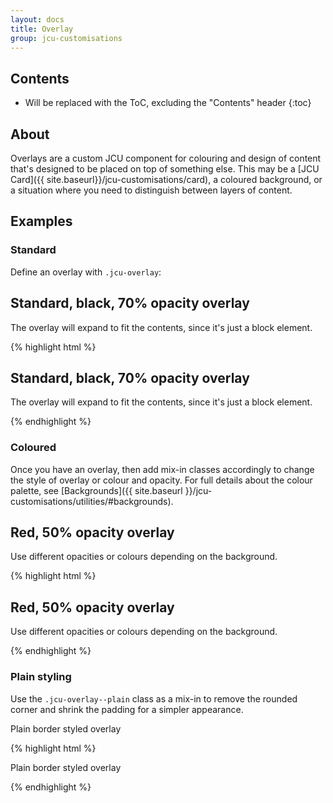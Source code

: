 ```yaml
---
layout: docs
title: Overlay
group: jcu-customisations
---
```


## Contents

* Will be replaced with the ToC, excluding the "Contents" header
{:toc}

## About

Overlays are a custom JCU component for colouring and design of
content that's designed to be placed on top of something else.  This may be a
[JCU Card]({{ site.baseurl}}/jcu-customisations/card), a coloured background,
or a situation where you need to distinguish between layers of content.

## Examples

### Standard

Define an overlay with `.jcu-overlay`:

<div class="jcu-bg-examples">
  <div class="jcu-overlay">
    <h2>Standard, black, 70% opacity overlay</h2>
    <p>The overlay will expand to fit the contents, since it's just a block element.</p>
  </div>
</div>

{% highlight html %}
<div class="jcu-overlay">
  <h2>Standard, black, 70% opacity overlay</h2>
  <p>The overlay will expand to fit the contents, since it's just a block element.</p>
</div>
{% endhighlight %}

### Coloured

Once you have an overlay, then add mix-in classes
accordingly to change the style of overlay or colour and opacity.
For full details about the colour palette, see
[Backgrounds]({{ site.baseurl }}/jcu-customisations/utilities/#backgrounds).

<div class="jcu-bg-examples">
  <div class="jcu-overlay jcu-bg--red-50pc">
    <h2>Red, 50% opacity overlay</h2>
    <p>Use different opacities or colours depending on the background.</p>
  </div>
</div>

{% highlight html %}
<div class="jcu-overlay jcu-bg--red-50pc">
  <h2>Red, 50% opacity overlay</h2>
  <p>Use different opacities or colours depending on the background.</p>
</div>
{% endhighlight %}

### Plain styling

Use the `.jcu-overlay--plain` class as a mix-in to remove the rounded corner and
shrink the padding for a simpler appearance.

<div class="jcu-bg-examples">
  <div class="jcu-overlay jcu-overlay--plain">
    <p>Plain border styled overlay</p>
  </div>
</div>

{% highlight html %}
<div class="jcu-overlay jcu-overlay--plain">
  <p>Plain border styled overlay</p>
</div>
{% endhighlight %}


